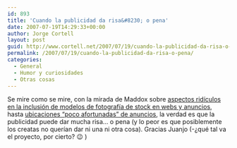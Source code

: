 ```yaml
---
id: 893
title: 'Cuando la publicidad da risa&#8230; o pena'
date: 2007-07-19T14:29:33+00:00
author: Jorge Cortell
layout: post
guid: http://www.cortell.net/2007/07/19/cuando-la-publicidad-da-risa-o-pena/
permalink: /2007/07/19/cuando-la-publicidad-da-risa-o-pena/
categories:
  - General
  - Humor y curiosidades
  - Otras cosas
---
```

Se mire como se mire, con la mirada de Maddox sobre <a title="maddox" target="_blank" href="http://www.thebestpageintheuniverse.net/c.cgi?u=stock_photos">aspectos ridí­culos en la inclusión de modelos de fotografí­a de stock en webs y anuncios</a>, hasta <a title="Oddee" target="_blank" href="http://www.oddee.com/item_87332.aspx">ubicaciones &#8220;poco afortunadas&#8221; de anuncios</a>, la verdad es que la publicidad puede dar mucha risa&#8230; o pena (y lo peor es que posiblemente los creatas no querí­an dar ni una ni otra cosa). Gracias Juanjo (-¿qué tal va el proyecto, por cierto? 😉 )